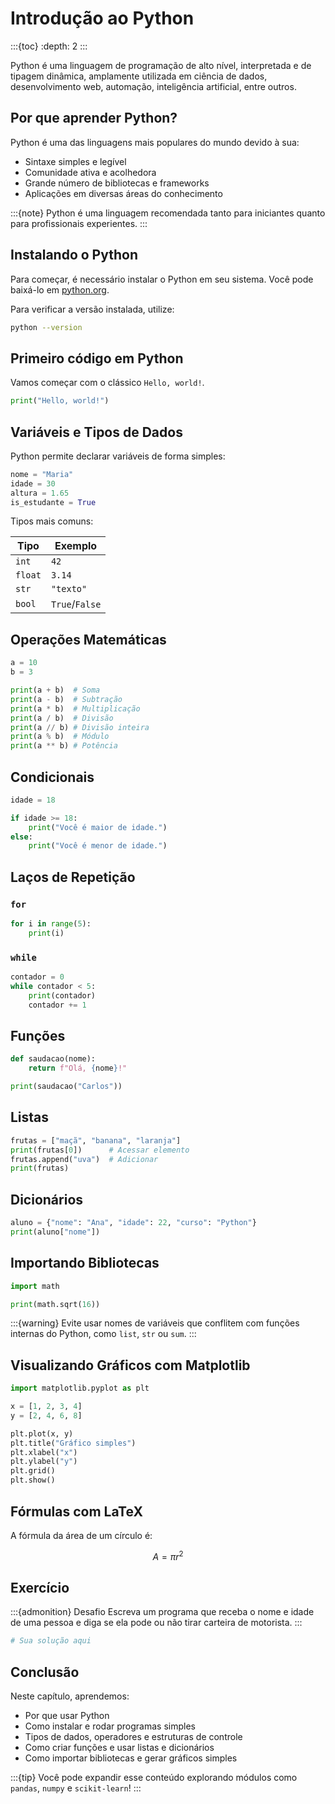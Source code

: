 # Introdução ao Python

\:::{toc}
\:depth: 2
\:::

Python é uma linguagem de programação de alto nível, interpretada e de tipagem dinâmica, amplamente utilizada em ciência de dados, desenvolvimento web, automação, inteligência artificial, entre outros.

## Por que aprender Python?

Python é uma das linguagens mais populares do mundo devido à sua:

* Sintaxe simples e legível
* Comunidade ativa e acolhedora
* Grande número de bibliotecas e frameworks
* Aplicações em diversas áreas do conhecimento

\:::{note}
Python é uma linguagem recomendada tanto para iniciantes quanto para profissionais experientes.
\:::

## Instalando o Python

Para começar, é necessário instalar o Python em seu sistema. Você pode baixá-lo em [python.org](https://www.python.org).

Para verificar a versão instalada, utilize:

```bash
python --version
```

## Primeiro código em Python

Vamos começar com o clássico `Hello, world!`.

```python
print("Hello, world!")
```

## Variáveis e Tipos de Dados

Python permite declarar variáveis de forma simples:

```python
nome = "Maria"
idade = 30
altura = 1.65
is_estudante = True
```

Tipos mais comuns:

| Tipo    | Exemplo        |
| ------- | -------------- |
| `int`   | `42`           |
| `float` | `3.14`         |
| `str`   | `"texto"`      |
| `bool`  | `True`/`False` |

## Operações Matemáticas

```python
a = 10
b = 3

print(a + b)  # Soma
print(a - b)  # Subtração
print(a * b)  # Multiplicação
print(a / b)  # Divisão
print(a // b) # Divisão inteira
print(a % b)  # Módulo
print(a ** b) # Potência
```

## Condicionais

```python
idade = 18

if idade >= 18:
    print("Você é maior de idade.")
else:
    print("Você é menor de idade.")
```

## Laços de Repetição

### `for`

```python
for i in range(5):
    print(i)
```

### `while`

```python
contador = 0
while contador < 5:
    print(contador)
    contador += 1
```

## Funções

```python
def saudacao(nome):
    return f"Olá, {nome}!"

print(saudacao("Carlos"))
```

## Listas

```python
frutas = ["maçã", "banana", "laranja"]
print(frutas[0])      # Acessar elemento
frutas.append("uva")  # Adicionar
print(frutas)
```

## Dicionários

```python
aluno = {"nome": "Ana", "idade": 22, "curso": "Python"}
print(aluno["nome"])
```

## Importando Bibliotecas

```python
import math

print(math.sqrt(16))
```

\:::{warning}
Evite usar nomes de variáveis que conflitem com funções internas do Python, como `list`, `str` ou `sum`.
\:::

## Visualizando Gráficos com Matplotlib

```python
import matplotlib.pyplot as plt

x = [1, 2, 3, 4]
y = [2, 4, 6, 8]

plt.plot(x, y)
plt.title("Gráfico simples")
plt.xlabel("x")
plt.ylabel("y")
plt.grid()
plt.show()
```

## Fórmulas com LaTeX

A fórmula da área de um círculo é:

$$
A = \pi r^2
$$

## Exercício

\:::{admonition} Desafio
Escreva um programa que receba o nome e idade de uma pessoa e diga se ela pode ou não tirar carteira de motorista.
\:::

```python
# Sua solução aqui
```

## Conclusão

Neste capítulo, aprendemos:

* Por que usar Python
* Como instalar e rodar programas simples
* Tipos de dados, operadores e estruturas de controle
* Como criar funções e usar listas e dicionários
* Como importar bibliotecas e gerar gráficos simples

\:::{tip}
Você pode expandir esse conteúdo explorando módulos como `pandas`, `numpy` e `scikit-learn`!
\:::
